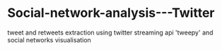 # Social-network-analysis---Twitter
tweet and retweets extraction using twitter streaming api 'tweepy' and social networks visualisation
